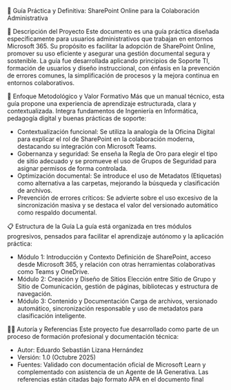 🚀 Guía Práctica y Definitiva: SharePoint Online para la Colaboración Administrativa

📘 Descripción del Proyecto
Este documento es una guía práctica diseñada específicamente para usuarios administrativos que trabajan en entornos Microsoft 365. Su propósito es facilitar la adopción de SharePoint Online, promover su uso eficiente y asegurar una gestión documental segura y sostenible.
La guía fue desarrollada aplicando principios de Soporte TI, formación de usuarios y diseño instruccional, con énfasis en la prevención de errores comunes, la simplificación de procesos y la mejora continua en entornos colaborativos.

🎯 Enfoque Metodológico y Valor Formativo
Más que un manual técnico, esta guía propone una experiencia de aprendizaje estructurada, clara y contextualizada. Integra fundamentos de Ingeniería en Informática, pedagogía digital y buenas prácticas de soporte:
- Contextualización funcional: Se utiliza la analogía de la Oficina Digital para explicar el rol de SharePoint en la colaboración moderna, destacando su integración con Microsoft Teams.
- Gobernanza y seguridad: Se enseña la Regla de Oro para elegir el tipo de sitio adecuado y se promueve el uso de Grupos de Seguridad para asignar permisos de forma controlada.
- Optimización documental: Se introduce el uso de Metadatos (Etiquetas) como alternativa a las carpetas, mejorando la búsqueda y clasificación de archivos.
- Prevención de errores críticos: Se advierte sobre el uso excesivo de la sincronización masiva y se destaca el valor del versionado automático como respaldo documental.

📋 Estructura de la Guía
La guía está organizada en tres módulos progresivos, pensados para facilitar el aprendizaje autónomo y la aplicación práctica:
- Módulo 1: Introducción y Contexto
Definición de SharePoint, acceso desde Microsoft 365, y relación con otras herramientas colaborativas como Teams y OneDrive.
- Módulo 2: Creación y Diseño de Sitios
Elección entre Sitio de Grupo y Sitio de Comunicación, gestión de páginas, bibliotecas y estructura de navegación.
- Módulo 3: Contenido y Documentación
Carga de archivos, versionado automático, sincronización responsable y uso de metadatos para clasificación inteligente.

🧑‍💻 Autoría y Referencias
Este proyecto fue desarrollado como parte de un proceso de formación profesional y documentación técnica:
- Autor: Eduardo Sebastián Lizana Hernández
- Versión: 1.0 (Octubre 2025)
- Fuentes: Validado con documentación oficial de Microsoft Learn y complementado con asistencia de un Agente de IA Generativa. Las referencias están citadas bajo formato APA en el documento final
